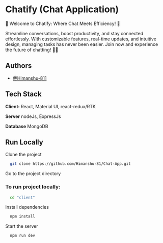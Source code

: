 
# Chatify (Chat Application)

🚀 Welcome to Chatify: Where Chat Meets Efficiency! 💬

Streamline conversations, boost productivity, and stay connected effortlessly. With customizable features, real-time updates, and intuitive design, managing tasks has never been easier. Join now and experience the future of chatting! 📱✨

## Authors

- [@Himanshu-811](https://github.com/Himanshu-81)


## Tech Stack

**Client:** React, Material UI, react-redux/RTK

**Server** nodeJs, ExpressJs

**Database** MongoDB



## Run Locally

Clone the project

```bash
  git clone https://github.com/Himanshu-81/Chat-App.git
```

Go to the project directory 

### To run project locally:

```bash
  cd "client"
```

Install dependencies

```bash
  npm install
```

Start the server

```bash
  npm run dev
```
